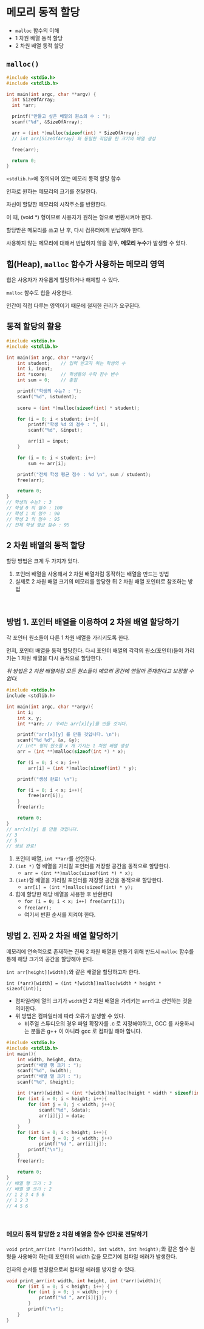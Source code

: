 # 메모리 동적 할당

- `malloc` 함수의 이해
- 1 차원 배열 동적 할당
- 2 차원 배열 동적 할당

## `malloc()`

```c
#include <stdio.h>
#include <stdlib.h>

int main(int argc, char **argv) {
  int SizeOfArray;
  int *arr;

  printf("만들고 싶은 배열의 원소의 수 : ");
  scanf("%d", &SizeOfArray);

  arr = (int *)malloc(sizeof(int) * SizeOfArray);
  // int arr[SizeOfArray] 와 동일한 작업을 한 크기의 배열 생성

  free(arr);

  return 0;
}
```

`<stdlib.h>`에 정의되어 있는 메모리 동적 할당 함수

인자로 원하는 메모리의 크기를 전달한다.

자신이 할당한 메모리의 시작주소를 반환한다.

이 때, (void *) 형이므로 사용자가 원하는 형으로 변환시켜야 한다.

할당받은 메모리를 쓰고 난 후, 다시 컴퓨터에게 반납해야 한다.

사용하지 않는 메모리에 대해서 반납하지 않을 경우, **메모리 누수**가 발생할 수 있다.

## 힙(Heap), `malloc` 함수가 사용하는 메모리 영역

힙은 사용자가 자유롭게 할당하거나 해제할 수 있다.

`malloc` 함수도 힙을 사용한다.

인간이 직접 다루는 영역이기 때문에 철저한 관리가 요구된다.

## 동적 할당의 활용


```c
#include <stdio.h>
#include <stdlib.h>

int main(int argc, char **argv){
    int student;    // 입력 받고자 하는 학생의 수
    int i, input;
    int *score;     // 학생들의 수학 점수 변수
    int sum = 0;    // 총점

    printf("학생의 수는? : ");
    scanf("%d", &student);
    
    score = (int *)malloc(sizeof(int) * student);

    for (i = 0; i < student; i++){
        printf("학생 %d 의 점수 : ", i);
        scanf("%d", &input);

        arr[i] = input;
    }

    for (i = 0; i < student; i++)
        sum += arr[i];

    printf("전체 학생 평균 점수 : %d \n", sum / student);
    free(arr);

    return 0;
}
// 학생의 수는? : 3
// 학생 0 의 점수 : 100
// 학생 1 의 점수 : 90
// 학생 2 의 점수 : 95
// 전체 학생 평균 점수 : 95 
```


## 2 차원 배열의 동적 할당

할당 방법은 크게 두 가지가 있다.

1. 포인터 배열을 사용해서 2 차원 배열처럼 동작하는 배열을 만드는 방법
2. 실제로 2 차원 배열 크기의 메모리를 할당한 뒤 2 차원 배열 포인터로 참조하는 방법

<br>

## 방법 1. 포인터 배열을 이용하여 2 차원 배열 할당하기

각 포인터 원소들이 다른 1 차원 배열을 가리키도록 한다.

먼저, 포인터 배열을 동적 할당한다.
다시 포인터 배열의 각각의 원소(포인터)들이 가리키는 1 차원 배열을 다시 동적으로 할당한다.

*위 방법은 2 차원 배열처럼 모든 원소들이 메모리 공간에 연달아 존재한다고 보장할 수 없다.*

```c
#include <stdio.h>
include <stdlib.h>

int main(int argc, char **argv){
    int i;
    int x, y;
    int **arr; // 우리는 arr[x][y]를 만들 것이다.

    printf("arr[x][y] 를 만들 것입니다. \n");
    scanf("%d %d", &x, &y);
    // int* 형의 원소를 x 개 가지는 1 차원 배열 생성
    arr = (int **)malloc(sizeof(int *) * x);

    for (i = 0; i < x; i++)
        arr[i] = (int *)malloc(sizeof(int) * y);

    printf("생성 완료! \n");

    for (i = 0; i < x; i++){
        free(arr[i]);
    }
    free(arr);

    return 0;
}
// arr[x][y] 를 만들 것입니다.
// 3
// 5
// 생성 완료! 
```


1. 포인터 배열, `int **arr`를 선언한다.
2. `(int *)` 형 배열을 가리킬 포인터를 저장할 공간을 동적으로 할당한다.
    - `arr = (int **)malloc(sizeof(int *) * x);`
3. `(int)`형 배열을 가리킬 포인터를 저장할 공간을 동적으로 할당한다.
    - `arr[i] = (int *)malloc(sizeof(int) * y);`
4. 힙에 할당한 해당 배열을 사용한 후 반환한다
    - `for (i = 0; i < x; i++) free(arr[i]);`
    - `free(arr);`
    - 여기서 반환 순서를 지켜야 한다.


## 방법 2. 진짜 2 차원 배열 할당하기

메모리에 연속적으로 존재하는 진짜 2 차원 배열을 만들기 위해 반드시 `malloc` 함수를 통해 해당 크기의 공간을 할당해야 한다.

`int arr[height][width];`와 같은 배열을 할당하고자 한다.

`int (*arr)[width] = (int *[width])malloc(width * height * sizeof(int));`

- 컴파일러에 열의 크기가 `width`인 2 차원 배열을 가리키는 `arr`라고 선언하는 것을 의미한다.
- 위 방법은 컴파일러에 따라 오류가 발생할 수 있다.
    - 비주얼 스튜디오의 경우 파일 확장자를 .c 로 지정해야하고, GCC 를 사용하시는 분들은 g++ 이 아니라 gcc 로 컴파일 해야 합니다.

```c
#include <stdio.h>
#include <stdlib.h>
int main(){
    int width, height, data;
    printf("배열 행 크기 : ");
    scanf("%d", &width);
    printf("배열 열 크기 : ");
    scanf("%d", &height);

    int (*arr)[width] = (int *[width])malloc(height * width * sizeof(int));
    for (int i = 0; i < height; i++){
        for (int j = 0; j < width; j++){
            scanf("%d", &data);
            arr[i][j] = data;
        }
    }
    for (int i = 0; i < height; i++){
        for (int j = 0; j < width; j++)
            printf("%d ", arr[i][j]);
        printf("\n");
    }
    free(arr);
    
    return 0;
}
// 배열 행 크기 : 3
// 배열 열 크기 : 2
// 1 2 3 4 5 6
// 1 2 3 
// 4 5 6 
```
<br>

### 메모리 동적 할당한 2 차원 배열을 함수 인자로 전달하기

`void print_arr(int (*arr)[width], int width, int height);`와 같은 함수 원형을 사용해야 하는데 포인터의 width 값을 모르기에 컴파일 에러가 발생한다.

인자의 순서를 변경함으로써 컴파일 에러를 방지할 수 있다.


```c
void print_arr(int width, int height, int (*arr)[width]){
    for (int i = 0; i < height; i++) {
        for (int j = 0; j < width; j++) {
            printf("%d ", arr[i][j]);
        }
        printf("\n");
    }
}
```

